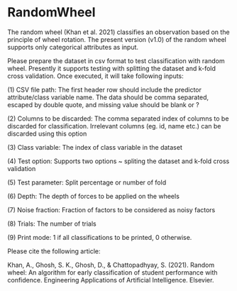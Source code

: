 # RandomWheel
The random wheel (Khan et al. 2021) classifies an observation based on the principle of wheel rotation. The present version (v1.0) of the random wheel supports only categorical attributes as input. 

Please prepare the dataset in csv format to test classification with random wheel. Presently it supports testing with splitting the dataset and k-fold cross validation. Once executed, it will take following inputs:

(1) CSV file path: The first header row should include the predictor attribute/class variable name. The data should be comma separated, escaped by double quote, and missing value should be blank or ?

(2) Columns to be discarded: The comma separated index of columns to be discarded for classification. Irrelevant columns (eg. id, name etc.) can be discarded using this option

(3) Class variable: The index of class variable in the dataset

(4) Test option: Supports two options ~ spliting the dataset and k-fold cross validation

(5) Test parameter: Split percentage or number of fold

(6) Depth: The depth of forces to be applied on the wheels

(7) Noise fraction: Fraction of factors to be considered as noisy factors

(8) Trials: The number of trials

(9) Print mode: 1 if all classifications to be printed, 0 otherwise.

Please cite the following article:

Khan, A., Ghosh, S. K., Ghosh, D., & Chattopadhyay, S. (2021). Random wheel: An algorithm for early classification of student performance with confidence. Engineering Applications of Artificial Intelligence. Elsevier.
